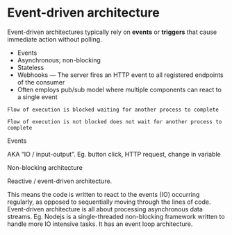 # Event-driven architecture

Event-driven architectures typically rely on **events** or **triggers** that cause immediate action without polling.

* Events
* Asynchronous; non-blocking
* Stateless
* Webhooks — The server fires an HTTP event to all registered endpoints of the consumer
* Often employs pub/sub model where multiple components can react to a single event

~~~admonish note title="Blocking"
Flow of execution is blocked waiting for another process to complete
~~~

~~~admonish note title="Non-blocking"
Flow of execution is not blocked does not wait for another process to complete
~~~

Events

AKA “IO / input-output”. Eg. button click, HTTP request, change in variable

Non-blocking architecture

Reactive / event-driven architecture.

This means the code is written to react to the events (IO) occurring regularly, as opposed to sequentially moving through the lines of code. Event-driven architecture is all about processing asynchronous data streams. Eg. Nodejs is a single-threaded non-blocking framework written to handle more IO intensive tasks. It has an event loop architecture.
